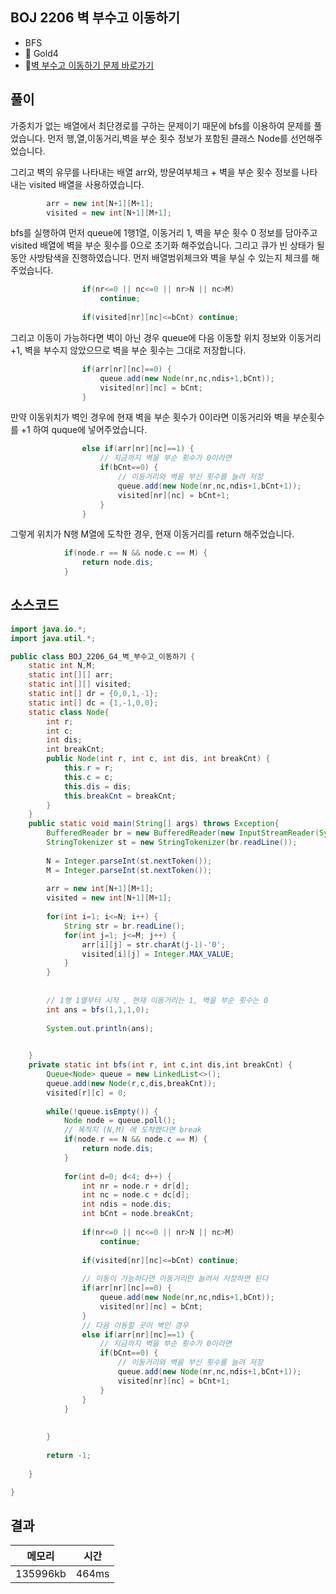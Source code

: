 ## BOJ 2206 벽 부수고 이동하기 
- BFS
- 🥇 Gold4
- 🔗[벽 부수고 이동하기 문제 바로가기](https://www.acmicpc.net/problem/2206)



## 풀이

가중치가 없는 배열에서 최단경로를 구하는 문제이기 때문에 bfs를 이용하여 문제를 풀었습니다.
먼저 행,열,이동거리,벽을 부순 횟수 정보가 포함된 클래스 Node를 선언해주었습니다.

그리고 벽의 유무를 나타내는 배열 arr와, 방문여부체크 + 벽을 부순 횟수 정보를 나타내는 visited 배열을 사용하였습니다.

~~~java
		arr = new int[N+1][M+1];
		visited = new int[N+1][M+1];
~~~

bfs를 실행하여 먼저 queue에 1행1열, 이동거리 1, 벽을 부순 횟수 0 정보를 담아주고 visited 배열에 벽을 부순 횟수를 0으로 초기화 해주었습니다.
그리고 큐가 빈 상태가 될동안 사방탐색을 진행하였습니다.
먼저 배열범위체크와 벽을 부실 수 있는지 체크를 해주었습니다.

~~~java
				if(nr<=0 || nc<=0 || nr>N || nc>M)
					continue;
				
				if(visited[nr][nc]<=bCnt) continue;
~~~

그리고 이동이 가능하다면 벽이 아닌 경우 queue에 다음 이동할 위치 정보와 이동거리+1, 벽을 부수지 않았으므로 벽을 부순 횟수는 그대로 저장합니다.

~~~java
				if(arr[nr][nc]==0) {
					queue.add(new Node(nr,nc,ndis+1,bCnt));
					visited[nr][nc] = bCnt;
				}
~~~

만약 이동위치가 벽인 경우에 현재 벽을 부순 횟수가 0이라면 이동거리와 벽을 부순횟수를 +1 하여 quque에 넣어주었습니다.

~~~java
				else if(arr[nr][nc]==1) {
					// 지금까지 벽을 부순 횟수가 0이라면 
					if(bCnt==0) {
						// 이동거리와 벽을 부신 횟수를 늘려 저장 
						queue.add(new Node(nr,nc,ndis+1,bCnt+1));
						visited[nr][nc] = bCnt+1;
					}
				}
~~~

그렇게 위치가 N행 M열에 도착한 경우, 현재 이동거리를 return 해주었습니다.

~~~java
			if(node.r == N && node.c == M) {
				return node.dis;
			}
~~~

## 소스코드
~~~java
import java.io.*;
import java.util.*;

public class BOJ_2206_G4_벽_부수고_이동하기 {
	static int N,M;
	static int[][] arr;
	static int[][] visited;
	static int[] dr = {0,0,1,-1};
	static int[] dc = {1,-1,0,0};
	static class Node{
		int r;
		int c;
		int dis;
		int breakCnt;
		public Node(int r, int c, int dis, int breakCnt) {
			this.r = r;
			this.c = c;
			this.dis = dis;
			this.breakCnt = breakCnt;
		}
	}
	public static void main(String[] args) throws Exception{
		BufferedReader br = new BufferedReader(new InputStreamReader(System.in));
		StringTokenizer st = new StringTokenizer(br.readLine());
		
		N = Integer.parseInt(st.nextToken());
		M = Integer.parseInt(st.nextToken());
		
		arr = new int[N+1][M+1];
		visited = new int[N+1][M+1];
		
		for(int i=1; i<=N; i++) {
			String str = br.readLine();
			for(int j=1; j<=M; j++) {
				arr[i][j] = str.charAt(j-1)-'0';
				visited[i][j] = Integer.MAX_VALUE;
			}
		}
		
		
		// 1행 1열부터 시작 , 현재 이동거리는 1, 벽을 부순 횟수는 0 
		int ans = bfs(1,1,1,0);
		
		System.out.println(ans);
		

	}
	private static int bfs(int r, int c,int dis,int breakCnt) {
		Queue<Node> queue = new LinkedList<>();
		queue.add(new Node(r,c,dis,breakCnt));
		visited[r][c] = 0;
		
		while(!queue.isEmpty()) {
			Node node = queue.poll();
			// 목적지 (N,M) 에 도착했다면 break 
			if(node.r == N && node.c == M) {
				return node.dis;
			}
			
			for(int d=0; d<4; d++) {
				int nr = node.r + dr[d];
				int nc = node.c + dc[d];
				int ndis = node.dis;
				int bCnt = node.breakCnt;
		
				if(nr<=0 || nc<=0 || nr>N || nc>M)
					continue;
				
				if(visited[nr][nc]<=bCnt) continue;
			
				// 이동이 가능하다면 이동거리만 늘려서 저장하면 된다 
				if(arr[nr][nc]==0) {
					queue.add(new Node(nr,nc,ndis+1,bCnt));
					visited[nr][nc] = bCnt;
				}
				// 다음 이동할 곳이 벽인 경우 
				else if(arr[nr][nc]==1) {
					// 지금까지 벽을 부순 횟수가 0이라면 
					if(bCnt==0) {
						// 이동거리와 벽을 부신 횟수를 늘려 저장 
						queue.add(new Node(nr,nc,ndis+1,bCnt+1));
						visited[nr][nc] = bCnt+1;
					}
				}
			}
			
			
		}
		
		return -1;
		
	}

}

~~~

## 결과 

| 메모리  | 시간 |
|----|----|
| 135996kb| 464ms|